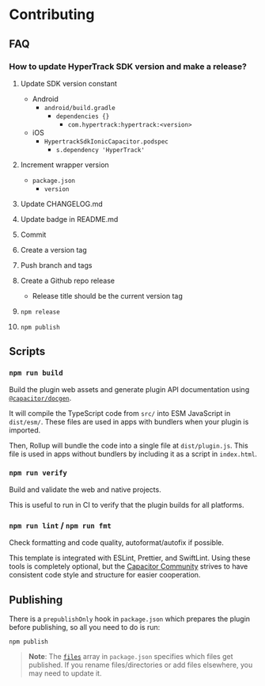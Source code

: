 # Contributing

## FAQ

### How to update HyperTrack SDK version and make a release?

1. Update SDK version constant
   - Android
     - `android/build.gradle`
       - `dependencies {}`
         - `com.hypertrack:hypertrack:<version>`
   - iOS
     - `HypertrackSdkIonicCapacitor.podspec`
       - `s.dependency 'HyperTrack'`
  
2. Increment wrapper version
   - `package.json`
     - `version`
3. Update CHANGELOG.md
4. Update badge in README.md
5. Commit
5. Create a version tag
6. Push branch and tags
7. Create a Github repo release
   - Release title should be the current version tag
8. `npm release`
9. `npm publish`

## Scripts

### `npm run build`

Build the plugin web assets and generate plugin API documentation using [`@capacitor/docgen`](https://github.com/ionic-team/capacitor-docgen).

It will compile the TypeScript code from `src/` into ESM JavaScript in `dist/esm/`. These files are used in apps with bundlers when your plugin is imported.

Then, Rollup will bundle the code into a single file at `dist/plugin.js`. This file is used in apps without bundlers by including it as a script in `index.html`.

### `npm run verify`

Build and validate the web and native projects.

This is useful to run in CI to verify that the plugin builds for all platforms.

### `npm run lint` / `npm run fmt`

Check formatting and code quality, autoformat/autofix if possible.

This template is integrated with ESLint, Prettier, and SwiftLint. Using these tools is completely optional, but the [Capacitor Community](https://github.com/capacitor-community/) strives to have consistent code style and structure for easier cooperation.

## Publishing

There is a `prepublishOnly` hook in `package.json` which prepares the plugin before publishing, so all you need to do is run:

```shell
npm publish
```

> **Note**: The [`files`](https://docs.npmjs.com/cli/v7/configuring-npm/package-json#files) array in `package.json` specifies which files get published. If you rename files/directories or add files elsewhere, you may need to update it.
